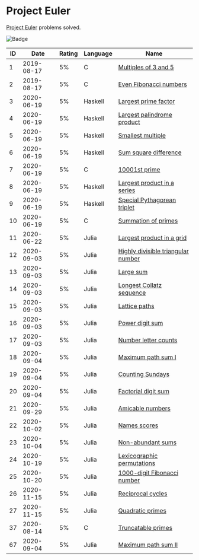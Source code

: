 <!-- SPDX-License-Identifier: X11 -->
# Project Euler

[Project Euler](https://projecteuler.net/) problems solved.

![Badge](https://projecteuler.net/profile/jthvai.png)

| ID  | Date       | Rating | Language | Name
| --- | ---        | ---    | ---      | ---
| 1   | 2019-08-17 | 5%     | C        | [Multiples of 3 and 5](https://projecteuler.net/problem=1)
| 2   | 2019-08-17 | 5%     | C        | [Even Fibonacci numbers](https://projecteuler.net/problem=2)
| 3   | 2020-06-19 | 5%     | Haskell  | [Largest prime factor](https://projecteuler.net/problem=3)
| 4   | 2020-06-19 | 5%     | Haskell  | [Largest palindrome product](https://projecteuler.net/problem=4)
| 5   | 2020-06-19 | 5%     | Haskell  | [Smallest multiple](https://projecteuler.net/problem=5)
| 6   | 2020-06-19 | 5%     | Haskell  | [Sum square difference](https://projecteuler.net/problem=6)
| 7   | 2020-06-19 | 5%     | C        | [10001st prime](https://projecteuler.net/problem=7)
| 8   | 2020-06-19 | 5%     | Haskell  | [Largest product in a series](https://projecteuler.net/problem=8)
| 9   | 2020-06-19 | 5%     | Haskell  | [Special Pythagorean triplet](https://projecteuler.net/problem=9)
| 10  | 2020-06-19 | 5%     | C        | [Summation of primes](https://projecteuler.net/problem=10)
| 11  | 2020-06-22 | 5%     | Julia    | [Largest product in a grid](https://projecteuler.net/problem=11)
| 12  | 2020-09-03 | 5%     | Julia    | [Highly divisible triangular number](https://projecteuler.net/problem=12)
| 13  | 2020-09-03 | 5%     | Julia    | [Large sum](https://projecteuler.net/problem=13)
| 14  | 2020-09-03 | 5%     | Julia    | [Longest Collatz sequence](https://projecteuler.net/problem=14)
| 15  | 2020-09-03 | 5%     | Julia    | [Lattice paths](https://projecteuler.net/problem=15)
| 16  | 2020-09-03 | 5%     | Julia    | [Power digit sum](https://projecteuler.net/problem=16)
| 17  | 2020-09-03 | 5%     | Julia    | [Number letter counts](https://projecteuler.net/problem=17)
| 18  | 2020-09-04 | 5%     | Julia    | [Maximum path sum I](https://projecteuler.net/problem=18)
| 19  | 2020-09-04 | 5%     | Julia    | [Counting Sundays](https://projecteuler.net/problem=19)
| 20  | 2020-09-04 | 5%     | Julia    | [Factorial digit sum](https://projecteuler.net/problem=20)
| 21  | 2020-09-29 | 5%     | Julia    | [Amicable numbers](https://projecteuler.net/problem=21)
| 22  | 2020-10-02 | 5%     | Julia    | [Names scores](https://projecteuler.net/problem=22)
| 23  | 2020-10-04 | 5%     | Julia    | [Non-abundant sums](https://projecteuler.net/problem=23)
| 24  | 2020-10-19 | 5%     | Julia    | [Lexicographic permutations](https://projecteuler.net/problem=24)
| 25  | 2020-10-20 | 5%     | Julia    | [1000-digit Fibonacci number](https://projecteuler.net/problem=25)
| 26  | 2020-11-15 | 5%     | Julia    | [Reciprocal cycles](https://projecteuler.net/problem=26)
| 27  | 2020-11-15 | 5%     | Julia    | [Quadratic primes](https://projecteuler.net/problem=27)
| 37  | 2020-08-14 | 5%     | C        | [Truncatable primes](https://projecteuler.net/problem=37)
| 67  | 2020-09-04 | 5%     | Julia    | [Maximum path sum II](https://projecteuler.net/problem=67)
